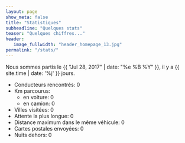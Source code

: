 ```yaml
---
layout: page
show_meta: false
title: "Statistiques"
subheadline: "Quelques stats"
teaser: "Quelques chiffres..."
header:
   image_fullwidth: "header_homepage_13.jpg"
permalink: "/stats/"
---
```


Nous sommes partis le {{ "Jul 28, 2017" | date: "%e %B %Y" }}, il y a {{ site.time | date: '%j' }} jours.

<ul>
<li>Conducteurs rencontrés: 0</li>
<li>Km parcourus: 
<ul>
<li>en voiture: 0</li>
<li>en camion: 0</li>
</ul>
</li>
<li>Villes visitées: 0</li>
<li>Attente la plus longue: 0</li>
<li>Distance maximum dans le même véhicule: 0</li>
<li>Cartes postales envoyées: 0</li>
<li>Nuits dehors: 0</li>
</ul>
